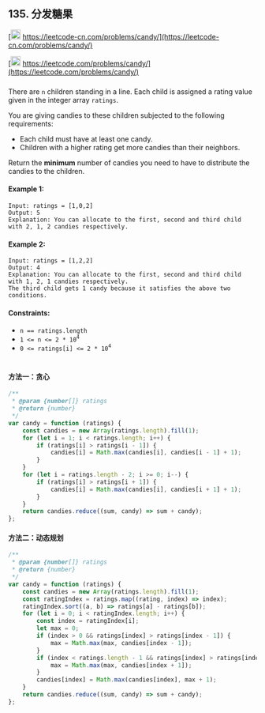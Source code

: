 ## 135. 分发糖果

[<img src="https://static.leetcode-cn.com/cn-mono-assets/production/assets/logo-dark-cn.c42314a8.svg" height="20" /> https://leetcode-cn.com/problems/candy/](https://leetcode-cn.com/problems/candy/)

[<img src="https://assets.leetcode.com/static_assets/public/webpack_bundles/images/logo-dark.e99485d9b.svg" height="20"/> https://leetcode.com/problems/candy/](https://leetcode.com/problems/candy/)

###

There are `n` children standing in a line. Each child is assigned a rating value given in the integer array `ratings`.

You are giving candies to these children subjected to the following requirements:

-   Each child must have at least one candy.
-   Children with a higher rating get more candies than their neighbors.

Return the **minimum** number of candies you need to have to distribute the candies to the children.

#### Example 1:

```
Input: ratings = [1,0,2]
Output: 5
Explanation: You can allocate to the first, second and third child with 2, 1, 2 candies respectively.
```

#### Example 2:

```
Input: ratings = [1,2,2]
Output: 4
Explanation: You can allocate to the first, second and third child with 1, 2, 1 candies respectively.
The third child gets 1 candy because it satisfies the above two conditions.
```

#### Constraints:

-   `n == ratings.length`
-   `1 <= n <= 2 * 10`<sup>`4`</sup>
-   `0 <= ratings[i] <= 2 * 10`<sup>`4`</sup>

#

#### 方法一：贪心

```js
/**
 * @param {number[]} ratings
 * @return {number}
 */
var candy = function (ratings) {
    const candies = new Array(ratings.length).fill(1);
    for (let i = 1; i < ratings.length; i++) {
        if (ratings[i] > ratings[i - 1]) {
            candies[i] = Math.max(candies[i], candies[i - 1] + 1);
        }
    }
    for (let i = ratings.length - 2; i >= 0; i--) {
        if (ratings[i] > ratings[i + 1]) {
            candies[i] = Math.max(candies[i], candies[i + 1] + 1);
        }
    }
    return candies.reduce((sum, candy) => sum + candy);
};
```

#### 方法二：动态规划

```js
/**
 * @param {number[]} ratings
 * @return {number}
 */
var candy = function (ratings) {
    const candies = new Array(ratings.length).fill(1);
    const ratingIndex = ratings.map((rating, index) => index);
    ratingIndex.sort((a, b) => ratings[a] - ratings[b]);
    for (let i = 0; i < ratingIndex.length; i++) {
        const index = ratingIndex[i];
        let max = 0;
        if (index > 0 && ratings[index] > ratings[index - 1]) {
            max = Math.max(max, candies[index - 1]);
        }
        if (index < ratings.length - 1 && ratings[index] > ratings[index + 1]) {
            max = Math.max(max, candies[index + 1]);
        }
        candies[index] = Math.max(candies[index], max + 1);
    }
    return candies.reduce((sum, candy) => sum + candy);
};
```
